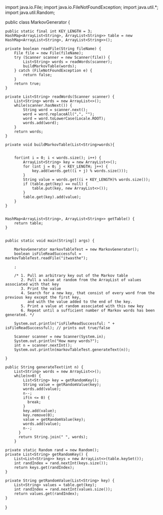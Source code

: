 import java.io.File;
import java.io.FileNotFoundException;
import java.util.*;
import java.util.Random;


public class MarkovGenerator {

    public static final int KEY_LENGTH = 3; 
    HashMap<ArrayList<String>, ArrayList<String>> table = new HashMap<ArrayList<String>, ArrayList<String>>();  

    private boolean readFile(String fileName) {     
        File file = new File(fileName);
        try (Scanner scanner = new Scanner(file)) {         
            List<String> words = readWords(scanner);        
            buildMarkovTable(words);                        
        } catch (FileNotFoundException e) {                 
            return false;                               
        }
        return true;
    }

    private List<String> readWords(Scanner scanner) {       
        List<String> words = new ArrayList<>();                
        while(scanner.hasNext()) {                      
            String word = scanner.next();              
            word = word.replaceAll(",", "");       
            word = word.toLowerCase(Locale.ROOT);           
            words.add(word);                           
        }
        return words;                              
    }

    private void buildMarkovTable(List<String>words){    


        for(int i = 0; i < words.size(); i++) {  
            ArrayList<String> key = new ArrayList<>();  
            for (int j = 0; j < KEY_LENGTH; j++) {   
                key.add(words.get((i + j) % words.size()));        
            }
            String value = words.get((i + KEY_LENGTH)% words.size()); 
            if (table.get(key) == null) {      
                table.put(key, new ArrayList<>());  
            }
            table.get(key).add(value);      
        }
    }


    HashMap<ArrayList<String>, ArrayList<String>> getTable() {  
        return table;
    }


    public static void main(String[] args) {

        MarkovGenerator markovTableTest = new MarkovGenerator(); 
        boolean isFileReadSuccessful = markovTableTest.readFile("itwasthe");   

        ;        

        /* 1. Pull an arbitrary key out of the Markov table
           2. Pull a value at random from the ArrayList of values associated with that key
           3. Print the value
           4. Search for a new key, that consist of every word from the previous key except the first key,
              and with the value added to the end of the key.
           5. Print a value at random associated with this new key
           6. Repeat until a sufficient number of Markov words has been generated. */

        System.out.println("isFileReadSuccessful: " + isFileReadSuccessful); // prints out true/false

        Scanner scanner = new Scanner(System.in);       
        System.out.println("How many words?");          
        int n = scanner.nextInt();                      
        System.out.println(markovTableTest.generateText(n));  

    }

    public String generateText(int n) {
        List<String> words = new ArrayList<>();     
        while(n>0) {                                
            List<String> key = getRandomKey();         
            String value = getRandomValue(key);         
            words.add(value);                           
            n--;                                        
            if(n <= 0) {                                
              break;
            }
            key.add(value);                        
            key.remove(0);                      
            value = getRandomValue(key);               
            words.add(value);                       
            n--;                                
          }
          return String.join(" ", words);       
        }

    private static Random rand = new Random();
    private List<String> getRandomKey() {      
        List<List<String>> keys = new ArrayList<>(table.keySet());  
        int randIndex = rand.nextInt(keys.size());          
        return keys.get(randIndex);                       
    }

    private String getRandomValue(List<String> key) {  
        List<String> values = table.get(key);       
        int randIndex = rand.nextInt(values.size());        
        return values.get(randIndex);              
    }


}



